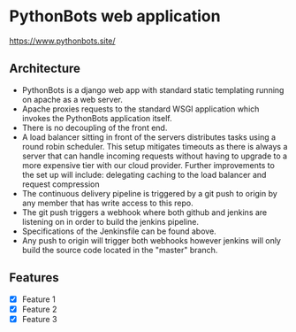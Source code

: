# PythonBots web application 

https://www.pythonbots.site/

## Architecture

- PythonBots is a django web app with standard static templating running on apache as a web server.
- Apache proxies requests to the standard WSGI application which invokes the PythonBots application itself. 
- There is no decoupling of the front end. 
- A load balancer sitting in front of the servers distributes tasks using a round robin scheduler. This setup mitigates timeouts as there is always a server that can handle incoming requests without having to upgrade to a more expensive tier with our cloud provider. Further improvements to the set up will include: delegating caching to the load balancer and request compression
- The continuous delivery pipeline is triggered by a git push to origin by any member that has write access to this repo.
- The git push triggers a webhook where both github and jenkins are listening on in order to build the jenkins pipeline.
- Specifications of the Jenkinsfile can be found above.
- Any push to origin will trigger both webhooks however jenkins will only build the source code located in the "master" branch.

## Features

* [x] Feature 1
* [x] Feature 2
* [x] Feature 3
